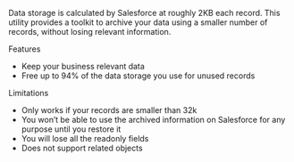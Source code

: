 Data storage is calculated by Salesforce at roughly 2KB each record. This utility provides a toolkit to archive your data using a smaller number of records, without losing relevant information.

Features
* Keep your business relevant data
* Free up to 94% of the data storage you use for unused records

Limitations
* Only works if your records are smaller than 32k
* You won’t be able to use the archived information on Salesforce for any purpose until you restore it
* You will lose all the readonly fields
* Does not support related objects

